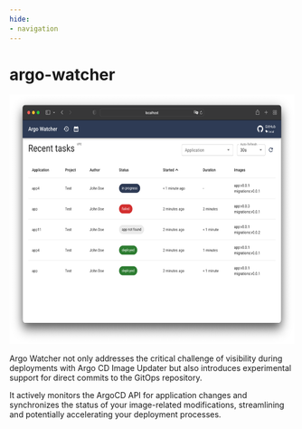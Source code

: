 ```yaml
---
hide:
- navigation
---
```

# argo-watcher

<img src="https://raw.githubusercontent.com/shini4i/assets/main/src/argo-watcher/demo.png" alt="Showcase" height="441" width="620">

Argo Watcher not only addresses the critical challenge of visibility during deployments with Argo CD Image Updater but also introduces experimental support for direct commits to the GitOps repository.

It actively monitors the ArgoCD API for application changes and synchronizes the status of your image-related modifications, streamlining and potentially accelerating your deployment processes.
